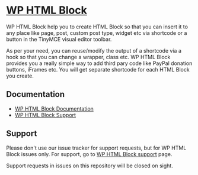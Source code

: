 # [WP HTML Block](http://phpprogrammernepal.com/wp-html-block/)

WP HTML Block help you to create HTML Block so that you can insert it to any place like page, post, custom post type, widget etc via shortcode or a button in the TinyMCE visual editor toolbar.

As per your need, you can reuse/modify the output of a shortcode via a hook so that you can change a wrapper, class etc. WP HTML Block provides you a really simple way to add third pary code like PayPal donation buttons, iFrames etc. You will get separate shortcode for each HTML Block you create.


## Documentation
* [WP HTML Block Documentation](http://phpprogrammernepal.com/wp-html-block/)
* [WP HTML Block Support](http://phpprogrammernepal.com/say-hello/)

## Support
Please don't use our issue tracker for support requests, but for WP HTML Block issues only. For support, go to [WP HTML Block support](http://phpprogrammernepal.com/wp-html-block/) page.

Support requests in issues on this repository will be closed on sight.
